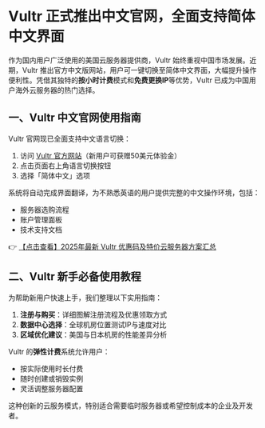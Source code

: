 # Vultr 正式推出中文官网，全面支持简体中文界面

作为国内用户广泛使用的美国云服务器提供商，Vultr 始终重视中国市场发展。近期，Vultr 推出官方中文版网站，用户可一键切换至简体中文界面，大幅提升操作便利性。凭借其独特的**按小时计费**模式和**免费更换IP**等优势，Vultr 已成为中国用户海外云服务器的热门选择。

## 一、Vultr 中文官网使用指南

Vultr 官网现已全面支持中文语言切换：
1. 访问 [Vultr 官方网站](https://bit.ly/VuLtr)（新用户可获赠50美元体验金）
2. 点击页面右上角语言切换按钮
3. 选择「简体中文」选项

系统将自动完成界面翻译，为不熟悉英语的用户提供完整的中文操作环境，包括：
- 服务器选购流程
- 账户管理面板
- 技术支持文档

👉 [【点击查看】2025年最新 Vultr 优惠码及特价云服务器方案汇总](https://bit.ly/VuLtr)

## 二、Vultr 新手必备使用教程

为帮助新用户快速上手，我们整理以下实用指南：
1. **注册与购买**：详细图解注册流程及优惠领取方式
2. **数据中心选择**：全球机房位置测试IP与速度对比
3. **区域优化建议**：美国与日本机房的性能差异分析

Vultr 的**弹性计费**系统允许用户：
- 按实际使用时长付费
- 随时创建或销毁实例
- 灵活调整服务器配置

这种创新的云服务模式，特别适合需要临时服务器或希望控制成本的企业及开发者。